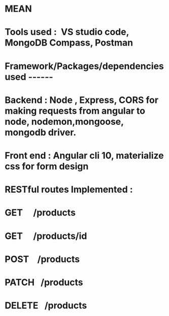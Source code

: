 # MEAN
# Tools used :  VS studio code, MongoDB Compass, Postman
# Framework/Packages/dependencies used ------   
# Backend : Node , Express, CORS for making requests from angular to node, nodemon,mongoose, mongodb driver.
# Front end : Angular cli 10, materialize css for form design
# RESTful routes Implemented :
# GET     /products
# GET     /products/id
# POST    /products 
# PATCH   /products
# DELETE   /products
